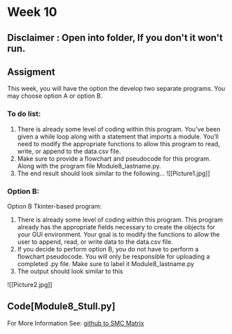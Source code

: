 # Week 10
## Disclaimer : Open into folder, If you don't it won't run.
## Assigment 
This week, you will have the option the develop two separate programs. You may choose option A or option B.
### To do list:
1.	There is already some level of coding within this program. You’ve been given a while loop along with a statement that imports a module. You’ll need to modify the appropriate functions to allow this program to read, write, or append to the data.csv file. 
2.	Make sure to provide a flowchart and pseudocode for this program. Along with the program file Module8_lastname.py.
3.	The end result should look similar to the following… 
![[Picture1.jpg]]
### Option B: 
Option B Tkinter-based program: 
1.	There is already some level of coding within this program. This program already has the appropriate fields necessary to create the objects for your GUI environment. Your goal is to modify the functions to allow the user to append, read, or write data to the data.csv file.  
2.	If you decide to perform option B, you do not have to perform a flowchart pseudocode. You will only be responsible for uploading a completed .py file. Make sure to label it Module8_lastname.py 
3.	The output should look similar to this

![[Picture2.jpg]]
## Code[Module8_Stull.py]
For More Information See: [github to SMC Matrix](https://github.com/Nicholas-stull/SMC-Ticket-Matrix)


